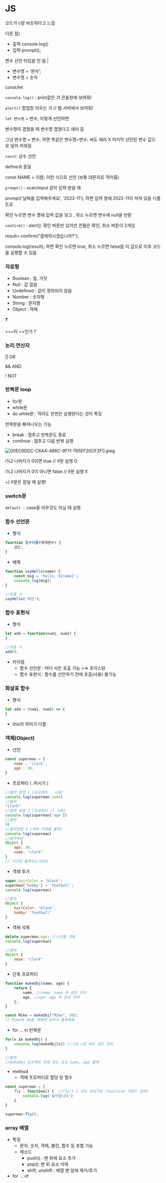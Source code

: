 # **JS**

코드가 c랑 비슷하다고 느낌

다른 점)

- 출력 console.log()
- 입력 prompt();

변수 선언 타입을 안 씀 |

- 변수명 = ‘문자’;
- 변수명 = 숫자

const/let

`console.log()` : print같은 거 콘솔창에 보여줘!

`alert()` 팝업창 띄우는 거 // 웹 서버에서 보여줘!

`let 변수명` = 변수; 이렇게 선언하면

변수명이 겹쳤을 때 변수명 겹쳤다고 에러 뜸

그냥 변수명 = 변수; 하면 똑같은 변수명=변수; 써도 에러 X 마지막 선언된 변수 값으로 덮어 씌워짐

`const`: 상수 선언

define과 동일

const NAME = 이름; 이런 식으로 선언 (보통 대문자로 적어줌)

`prompt()` : scan/input 같이 입력 받을 때

prompt('날짜를 입력해주세요‘, ’2022-11‘); 하면 입력 창에 2022-11이 쳐져 있음 디폴트로

확인 누르면 변수 명에 입력 값을 넣고 , 취소 누르면 변수에 null을 반환

`confirm()` : alert는 확인 버튼만 있지만 컨펌은 확인, 취소 버튼이 2개임

result= confirm("결제하시겠습니까?“);

console.log(result); 하면 확인 누르면 true, 취소 누르면 false뜸 이 값으로 이후 코드를 실행할 수 있음

### 자료형

- Boolean : 참, 거짓
- Null :  값 없음
- Undefined : 값이 정의되지 않음
- Number : 숫자형
- String : 문자형
- Object :  객체

❓

===이 ==인가 ?

### 논리 연산자

|| OR

&& AND

! NOT

### 반복문 loop

- for문
- while문
- do while문 : 적어도 한번은 실행한다는 것이 특징

반복문을 빠져나오는 기능

- break : 멈추고 반복문도 종료
- continue : 멈추고 다음 반복 실행

![00EC6DDC-C6AA-486C-9F11-765EF20CF2F0.jpeg](https://s3-us-west-2.amazonaws.com/secure.notion-static.com/ee5beefc-aa67-4b27-9a20-d8caaf8e25ce/00EC6DDC-C6AA-486C-9F11-765EF20CF2F0.jpeg)

i%2 나머지가 0이면 true // if문 실행 O

i%2 나머지가 0이 아니면 false // if문 실행 X

+) if문은 참일 때 실행!

### switch문

`default :`  case중 아무것도 아닐 때 실행

### 함수 선언문

- 형식

```jsx
function 함수이름(매개변수) {
	코드; 
}
```

- 예제

```jsx
function sayHello(name) {
	const msg = 'hello, ${name}';
	console.log(msg);
}
 
//호출 시
sayHello('하진');
```

### 함수 표현식

- 형식

```jsx
let add = function(num1, num2) {
}

//호출 시
add();
```

- 차이점
    - 함수 선언문 :  어디 서든 호출 가능 =⇒ 호이스팅
    - 함수 표현식 : 함수를 선언하기 전에 호출(사용) 불가능

### 화살표 함수

- 형식

```jsx
let add = (num1, num2) => {
}
```

+ this의 의미가 다름

### 객체(Object)

- 선언

```jsx
const superman = {
	name : 'clark',
	age : 30, 
}
```

- 프로퍼티 ( .머시기 )

```jsx
//출력 방법 1 [프로퍼티 . 사용]
console.log(superman.name)
//출력
"clark"
//출력 방법 2 [프로퍼티 [] 사용]
console.log(superman['age'])
//출력
30
//출력방법 3 [객체 자체를 출력]
console.log(superman)
//출력하면
Object {
	age: 30,
	name: "clark"
}
// 거꾸로 출력되는가보다
```

- 객체 추가

```jsx
super.hairColor = 'black';
superman['hobby'] = 'football';
console.log(superman)

//출력
Object {
	hairColor: "black",
	hobby: "football"
}
```

- 객체 삭제

```jsx
delete superman.age; //나이를 지움
console.log(superman)

//출력
Object {
	nmae: "clark"
}
```

- 단축 프로퍼티

```jsx
function makeObj(name, age) {
	return {
		name, //name: name 와 같은 의미
		age, //age: age 와 같은 의미
	};
}

const Mike = makeObj("Mike", 30);
// Mike와 30을 객체에 넣어서 출력해줌
```

- for … in 반복문

```jsx
for(x in makeObj) {
	console.log(makeObj[x]) //그냥 x만 해도 같은 의미
}

//출력
//makeObj 오브젝트 안에 있는 요소 name, age 출력
```

- method
    - 객체 프로퍼티로 할당 된 함수

```jsx
const superman = {
	fly : function() {  //fly() { 로도 생성가능 (function 키워드 생략)
		console.log('날아갑니다')
	}
}

superman.fly();
```

### array 배열

- 특징
    - 문자, 숫자, 객체, 불린, 함수 등 포함 가능
    - 메소드
        - push() : 맨 뒤에 요소 추가
        - pop(): 맨 뒤 요소 삭제
        - shift, unshift : 배열 맨 앞에 제거/추가
- for … of
